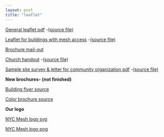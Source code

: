 ```yaml
---
layout: post
title: "leaflet"
---
```


[General leaflet pdf](leaflet-bw.pdf) -[(source file)](leaflet-rtfd.zip)

[Leaflet for buildings with mesh access](building-leaflet.pdf) -[(source file)](building-leaflet.rtfd.zip)

[Brochure mail-out](meshmail.pdf)

[Church handout](church.pdf) -[(source file)](https://docs.google.com/document/d/1duBRyzncVxuODrXyH7ooDki2LEmwcyuOtkZJjcC3loo/edit?usp=sharing)

[Sample site survey & letter for community organization pdf](SiteSurveyLetter-Community-Template.pdf) -[(source file)](https://docs.google.com/document/d/1_BNWaigV6LNK3PMdgQ8bhw6EDUueLUpRGxrPGZjyl2o/edit?usp=sharing)

**New brochures- (not finished)**

[Building flyer source](https://www.canva.com/design/DACYK6N7KDg/B-S2_jlWRSAA5lwRH376Eg/edit)

[Color brochure source](https://www.canva.com/design/DACa3qsxrgw/4POR0AkHXhoBTjAb5PWfWA/edit)

**Our logo**

[NYC Mesh logo svg](logo.svg)

[NYC Mesh logo png](logo.png)